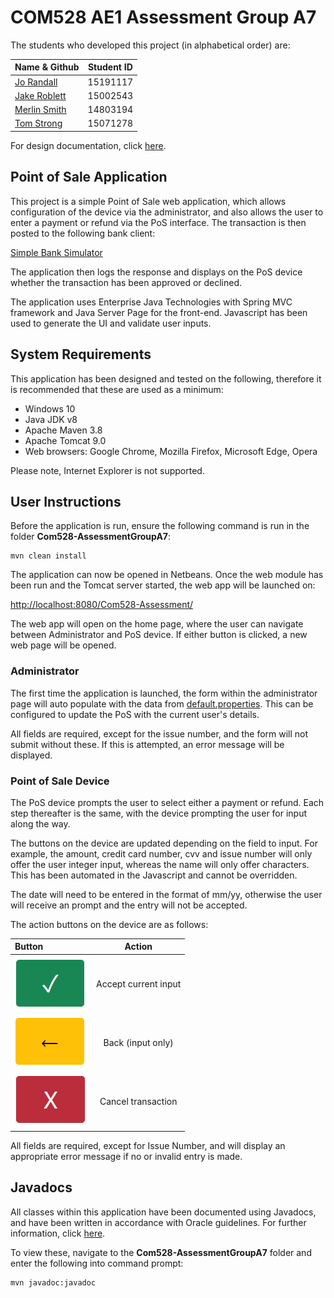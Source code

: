# COM528 AE1 Assessment Group A7

The students who developed this project (in alphabetical order) are:

| Name & Github        | Student ID    | 
| :------------- | :----------: | 
| [Jo Randall](http://github.com/jorandall)  | 15191117  | 
| [Jake Roblett](https://github.com/JakeRoblettUni)   | 15002543 |
| [Merlin Smith](https://github.com/MerlinSmith) | 14803194 |
| [Tom Strong](https://github.com/TomStrong) | 15071278 |

For design documentation, click [here](https://github.com/TomStrong/Com528-Assessment/blob/main/docs/documentation.md).

## Point of Sale Application

This project is a simple Point of Sale web application, which allows configuration of the device via the administrator, and also allows the user to enter a payment or refund via the PoS interface. The transaction is then posted to the following bank client:

[Simple Bank Simulator](http://com528bank.ukwest.cloudapp.azure.com:8080/home)

The application then logs the response and displays on the PoS device whether the transaction has been approved or declined.

The application uses Enterprise Java Technologies with Spring MVC framework and Java Server Page for the front-end. Javascript has been used to generate the UI and validate user inputs. 

## System Requirements

This application has been designed and tested on the following, therefore it is recommended that these are used as a minimum:

- Windows 10 
- Java JDK v8
- Apache Maven 3.8
- Apache Tomcat 9.0
- Web browsers: Google Chrome, Mozilla Firefox, Microsoft Edge, Opera

Please note, Internet Explorer is not supported.

## User Instructions

Before the application is run, ensure the following command is run in the folder **Com528-AssessmentGroupA7**:

```
mvn clean install
```
The application can now be opened in Netbeans. Once the web module has been run and the Tomcat server started, the web app will be launched on: 

[http://localhost:8080/Com528-Assessment/](http://localhost:8080/Com528-Assessment/)

The web app will open on the home page, where the user can navigate between Administrator and PoS device. If either button is clicked, a new web page will be opened.

### **Administrator**

The first time the application is launched, the form within the administrator page will auto populate with the data from [default.properties](https://github.com/TomStrong/Com528-Assessment/blob/main/COM528-AssessmentGroupA7/web/src/main/resources/default.properties). This can be configured to update the PoS with the current user's details.

All fields are required, except for the issue number, and the form will not submit without these. If this is attempted, an error message will be displayed.

### **Point of Sale Device**

The PoS device prompts the user to select either a payment or refund. Each step thereafter is the same, with the device prompting the user for input along the way.

The buttons on the device are updated depending on the field to input. For example, the amount, credit card number, cvv and issue number will only offer the user integer input, whereas the name will only offer characters. This has been automated in the Javascript and cannot be overridden.

The date will need to be entered in the format of mm/yy, otherwise the user will receive an prompt and the entry will not be accepted.

The action buttons on the device are as follows:

| Button        | Action    | 
| :------------- | :----------: | 
| ![](images/acceptButton.PNG) | Accept current input | 
| ![](images/backButton.PNG)   | Back (input only) |
| ![](images/cancelButton.PNG)  | Cancel transaction |

All fields are required, except for Issue Number, and will display an appropriate error message if no or invalid entry is made. 

## Javadocs

All classes within this application have been documented using Javadocs, and have been written in accordance with Oracle guidelines. For further information, click [here](https://www.oracle.com/uk/technical-resources/articles/java/javadoc-tool.html).

To view these, navigate to the **Com528-AssessmentGroupA7** folder and enter the following into command prompt:

```
mvn javadoc:javadoc
```

